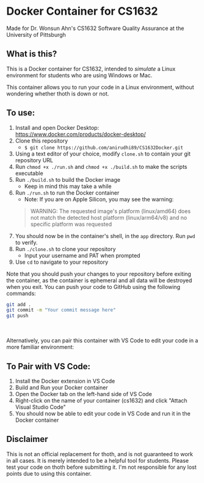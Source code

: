 # Docker Container for CS1632
Made for Dr. Wonsun Ahn's CS1632 Software Quality Assurance at the University of Pittsburgh

## What is this?
This is a Docker container for CS1632, intended to _simulate_ a Linux environment for students who are using Windows or Mac.

This container allows you to run your code in a Linux environment, without wondering whether thoth is down or not.


## To use:
1. Install and open Docker Desktop: https://www.docker.com/products/docker-desktop/
2. Clone this repository
    - `$ git clone https://github.com/anirudhi89/CS1632Docker.git`
3. Using a text editor of your choice, modify `clone.sh` to contain your git repository URL
4. Run `chmod +x ./run.sh` and `chmod +x ./build.sh` to make the scripts executable
5. Run `./build.sh` to build the Docker image
    - Keep in mind this may take a while
6. Run `./run.sh` to run the Docker container
    - Note: If you are on Apple Silicon, you may see the warning: 
    >WARNING: The requested image's platform (linux/amd64) does not match the detected host platform (linux/arm64/v8) and no specific platform was requested
7. You should now be in the container's shell, in the `app` directory. Run `pwd` to verify.
8. Run `./clone.sh` to clone your repository
    - Input your username and PAT when prompted
9. Use `cd` to navigate to your repository

Note that you should push your changes to your repository before exiting the container, as the container is ephemeral and all data will be destroyed when you exit.
You can push your code to GitHub using the following commands:
```bash
git add .
git commit -m "Your commit message here"
git push
```



<br><br>
Alternatively, you can pair this container with VS Code to edit your code in a more familiar environment:


## To Pair with VS Code:
1. Install the Docker extension in VS Code
2. Build and Run your Docker container
3. Open the Docker tab on the left-hand side of VS Code
4. Right-click on the name of your container (cs1632) and click "Attach Visual Studio Code"
5. You should now be able to edit your code in VS Code and run it in the Docker container


## Disclaimer
This is not an official replacement for thoth, and is not guaranteed to work in all cases. It is merely intended to be a helpful tool for students. Please test your code on thoth before submitting it. I'm not responsible for any lost points due to using this container. 
